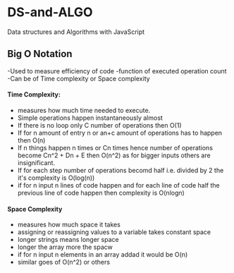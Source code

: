# DS-and-ALGO
Data structures and Algorithms with JavaScript


## Big O Notation
-Used to measure efficiency of code
-function of executed operation count
-Can be of Time complexity or Space complexity

#### Time Complexity:
- measures how much time needed to execute.
- Simple operations happen instantaneously almost
- If there is no loop only C number of operations then O(1)
- If for n amount of entry n or an+c amount of operations has to happen then O(n)
- If n things happen n times or Cn times hence number of operations become Cn^2 + Dn + E then O(n^2) as for bigger inputs others are insignificant.
- If for each step number of operations becomd half i.e. divided by 2 the it's complexity is O(log(n))
- if for n input n lines of code happen and for each line of code half the previous line of code happen then complexity is O(nlogn)

#### Space Complexity
- measures how much space it takes
- assigning or reassigning values to a variable takes constant space
- longer strings means longer space
- longer the array more the spacw
- if for n input n elements in an array addad it would be O(n)
- similar goes of O(n^2) or others

